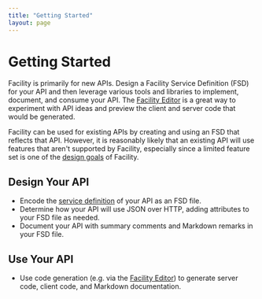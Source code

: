 ```yaml
---
title: "Getting Started"
layout: page
---
```


# Getting Started

Facility is primarily for new APIs. Design a Facility Service Definition (FSD) for your API and then leverage various tools and libraries to implement, document, and consume your API. The [Facility Editor](/editor) is a great way to experiment with API ideas and preview the client and server code that would be generated.

Facility can be used for existing APIs by creating and using an FSD that reflects that API. However, it is reasonably likely that an existing API will use features that aren't supported by Facility, especially since a limited feature set is one of the [design goals](/why) of Facility.

## Design Your API

* Encode the [service definition](/spec) of your API as an FSD file.
* Determine how your API will use JSON over HTTP, adding attributes to your FSD file as needed.
* Document your API with summary comments and Markdown remarks in your FSD file.

## Use Your API

* Use code generation (e.g. via the [Facility Editor](/editor)) to generate server code, client code, and Markdown documentation.
